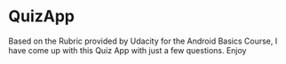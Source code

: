 # QuizApp
Based on the Rubric provided by Udacity for the Android Basics Course, I have come up with this Quiz App with just  a few questions. Enjoy
